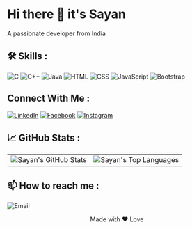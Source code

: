 # Hi there 👋 it's Sayan

A passionate developer from India

## 🛠️ Skills :

![C](https://img.shields.io/badge/C-00599C?style=for-the-badge&logo=c&logoColor=white)
![C++](https://img.shields.io/badge/C++-00599C?style=for-the-badge&logo=cplusplus&logoColor=white)
![Java](https://img.shields.io/badge/Java-007396?style=for-the-badge&logo=java&logoColor=white)
![HTML](https://img.shields.io/badge/HTML5-E34F26?style=for-the-badge&logo=html5&logoColor=white)
![CSS](https://img.shields.io/badge/CSS3-1572B6?style=for-the-badge&logo=css3&logoColor=white)
![JavaScript](https://img.shields.io/badge/JavaScript-F7DF1E?style=for-the-badge&logo=javascript&logoColor=black)
![Bootstrap](https://img.shields.io/badge/Bootstrap-7952B3?style=for-the-badge&logo=bootstrap&logoColor=white)


## Connect With Me :

[![LinkedIn](https://img.shields.io/badge/-LinkedIn-0A66C2?style=for-the-badge&logo=LinkedIn&logoColor=white)](https://www.linkedin.com/in/sayan-ghosh-6599b0259/)
[![Facebook](https://img.shields.io/badge/Facebook-1877F2?style=for-the-badge&logo=facebook&logoColor=white)](https://www.facebook.com/arkadip.ghosh.92)
[![Instagram](https://img.shields.io/badge/Instagram-E4405F?style=for-the-badge&logo=instagram&logoColor=white)](https://www.instagram.com/__sayan195)

## 📈 GitHub Stats :

<table>
  <tr>
    <td><img src="https://github-readme-stats.vercel.app/api?username=sayan-195&show_icons=true&theme=radical" alt="Sayan's GitHub Stats"></td>
    <td><img src="https://github-readme-stats.vercel.app/api/top-langs/?username=sayan-195&layout=compact&theme=radical" alt="Sayan's Top Languages"></td>
  </tr>
</table>

## 📫 How to reach me :

![Email](https://img.shields.io/badge/Email-sayanghosh850960@gmail.com-red)

<p align="center">Made with &hearts; Love</p>

